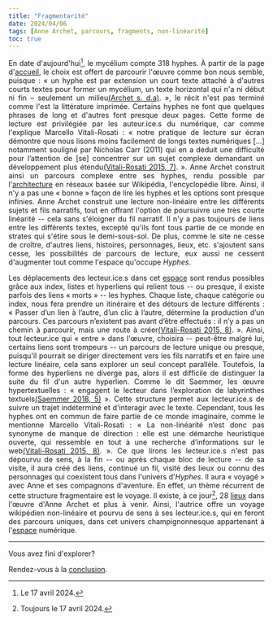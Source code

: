```yaml
---
title: "Fragmentarité"
date: 2024/04/06
tags: [Anne Archet, parcours, fragments, non-linéarité]
toc: true
---
```

<DIV STYLE="text-align:justify">

<!-- Remplacer les clés bib par les parenthèses dans l'export PDF et mettre des liens vers la biblio pour chaque clé.-->

En date d'aujourd'hui[^1], le mycélium compte 318 hyphes. À partir de la page d'[accueil](https://hyphes.net/index.php/Accueil), le choix est offert de parcourir l'œuvre comme bon nous semble, puisque : « un hyphe est par extension un court texte attaché à d'autres courts textes pour former un mycélium, un texte horizontal qui n'a ni début ni fin – seulement un milieu[(Archet s. d.a)](https://cgermain97.github.io/Feu-de-Foret/docs/biblio/). », le récit n'est pas terminé comme l'est la littérature imprimée. Certains hyphes ne font que quelques phrases de long et d'autres font presque deux pages. Cette forme de lecture est privilégiée par les auteur.ice.s du numérique, car comme l'explique Marcello Vitali-Rosati : « notre pratique de lecture sur écran démontre que nous lisons moins facilement de longs textes numériques [...] notamment souligné par Nicholas Carr (2011) qui en a déduit une difficulté pour l’attention de [se] concentrer sur un sujet complexe demandant un développement plus étendu[(Vitali-Rosati 2015, 7)](https://cgermain97.github.io/Feu-de-Foret/docs/biblio/). ». Anne Archet construit ainsi un parcours complexe entre ses hyphes, rendu possible par l'[architecture](https://cgermain97.github.io/Feu-de-Foret/docs/hyper/) en réseaux basée sur Wikipédia, l'encyclopédie libre. Ainsi, il n'y a pas une « bonne » façon de lire les hyphes et les options sont presque infinies. Anne Archet construit une lecture non-linéaire entre les différents sujets et fils narratifs, tout en offrant l'option de poursuivre une très courte linéarité -- cela sans s'éloigner du fil narratif. Il n'y a pas toujours de liens entre les différents textes, excepté qu'ils font tous partie de ce monde en strates qui s'étire sous le demi-sous-sol. De plus, comme le site ne cesse de croître, d'autres liens, histoires, personnages, lieux, etc. s'ajoutent sans cesse, les possibilités de parcours de lecture, eux aussi ne cessent d'augmenter tout comme l'espace qu'occupe *Hyphes*. 

Les déplacements des lecteur.ice.s dans cet [espace](https://cgermain97.github.io/Feu-de-Foret/docs/h%C3%A9t%C3%A9ro/) sont rendus possibles grâce aux index, listes et hyperliens qui relient tous -- ou presque, il existe parfois des liens « morts » -- les hyphes. Chaque liste, chaque catégorie ou index, nous fera prendre un itinéraire et des détours de lecture différents : « Passer d’un lien à l’autre, d’un clic à l’autre, détermine la production d’un parcours. Ces parcours n’existent pas avant d’être effectués : il n’y a pas un chemin à parcourir, mais une route à créer[(Vitali-Rosati 2015, 8)](https://cgermain97.github.io/Feu-de-Foret/docs/biblio/). ». Ainsi, tout lecteur.ice qui « entre » dans l'œuvre, choisira -- peut-être malgré lui, certains liens sont trompeurs -- un parcours de lecture unique ou presque, puisqu'il pourrait se diriger directement vers les fils narratifs et en faire une lecture linéaire, cela sans explorer un seul concept parallèle. Toutefois, la forme des hyperliens ne diverge pas, alors il est difficile de distinguer la suite du fil d'un autre hyperlien. Comme le dit Saemmer, les œuvre hypertextuelles : « engagent le lecteur dans l’exploration de labyrinthes textuels[(Saemmer 2018, 5)](https://cgermain97.github.io/Feu-de-Foret/docs/biblio/) ». Cette structure permet aux lecteur.ice.s de suivre un trajet indéterminé et d'interagir avec le texte. Cependant, tous les hyphes ont en commun de faire partie de ce monde imaginaire, comme le mentionne Marcello Vitali-Rosati : « La non-linéarité n’est donc pas synonyme de manque de direction : elle est une démarche heuristique ouverte, qui ressemble en tout à une recherche d’informations sur le web[(Vitali-Rosati 2015, 8)](https://cgermain97.github.io/Feu-de-Foret/docs/biblio/). ». Ce que lirons les lecteur.ice.s n'est pas dépourvu de sens, à la fin -- ou après chaque bloc de lecture -- de sa visite, il aura créé des liens, continué un fil, visité des lieux ou connu des personnages qui coexistent tous dans l'univers d'*Hyphes*. Il aura « voyagé » avec Anne et ses compagnons d'aventure. En effet, un thème récurrent de cette structure fragmentaire est le voyage. Il existe, à ce jour[^4], 28 [lieux](https://hyphes.net/index.php/Cat%C3%A9gorie:Lieux) dans l'œuvre d'Anne Archet et plus à venir. Ainsi, l'autrice offre un voyage wikipédien non-linéaire et pourvu de sens à ses lecteur.ice.s, qui en feront des parcours uniques, dans cet univers champignonnesque appartenant à l'[espace](https://cgermain97.github.io/Feu-de-Foret/docs/pornotopie/) numérique.

[^1]: Le 17 avril 2024.
[^4]: Toujours le 17 avril 2024.

---

<DIV STYLE="text-align:justify">

Vous avez fini d'explorer? 

Rendez-vous à la [conclusion](https://cgermain97.github.io/Feu-de-Foret/docs/conclu/).